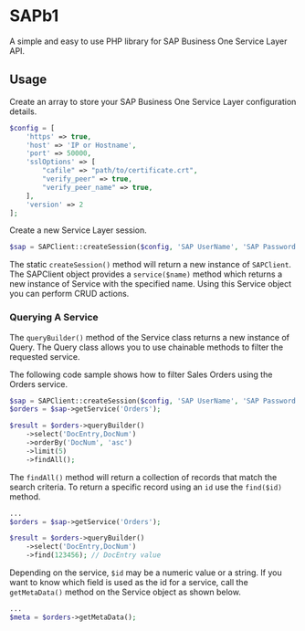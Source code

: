 # SAPb1
A simple and easy to use PHP library for SAP Business One Service Layer API.

## Usage
Create an array to store your SAP Business One Service Layer configuration details. 

```php
$config = [
    'https' => true,
    'host' => 'IP or Hostname',
    'port' => 50000,
    'sslOptions' => [
        "cafile" => "path/to/certificate.crt",
        "verify_peer" => true,
        "verify_peer_name" => true,
    ],
    'version' => 2
];
```

Create a new Service Layer session.

```php
$sap = SAPClient::createSession($config, 'SAP UserName', 'SAP Password', 'Company');
```

The static `createSession()` method will return a new instance of `SAPClient`. The SAPClient object provides a `service($name)` method which returns a new instance of Service with the specified name. Using this Service object you can perform CRUD actions.

### Querying A Service

The `queryBuilder()` method of the Service class returns a new instance of Query. The Query class allows you to use chainable methods to filter the requested service.

The following code sample shows how to filter Sales Orders using the Orders service.

```php
$sap = SAPClient::createSession($config, 'SAP UserName', 'SAP Password', 'Company');
$orders = $sap->getService('Orders');

$result = $orders->queryBuilder()
    ->select('DocEntry,DocNum')
    ->orderBy('DocNum', 'asc')
    ->limit(5)
    ->findAll(); 
```
The `findAll()` method will return a collection of records that match the search criteria. To return a specific record using an `id` use the `find($id)` method.

```php
...
$orders = $sap->getService('Orders');

$result = $orders->queryBuilder()
    ->select('DocEntry,DocNum')
    ->find(123456); // DocEntry value
```
Depending on the service, `$id` may be a numeric value or a string. If you want to know which field is used as the id for a service, call the `getMetaData()` method on the Service object as shown below.

```php
...
$meta = $orders->getMetaData();
```
